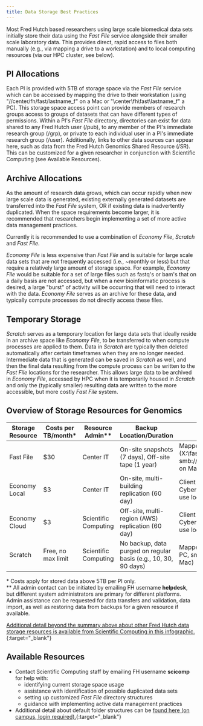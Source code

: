 ```yaml
---
title: Data Storage Best Practices
---
```


Most Fred Hutch based researchers using large scale biomedical data sets initially store their data using the *Fast File* service alongside their smaller scale laboratory data.  This provides direct, rapid access to files both manually (e.g., via mapping a drive to a workstation) and to local computing resources (via our HPC cluster, see below).

## PI Allocations
Each PI is provided with 5TB of storage space via the *Fast File* service which can be accessed by mapping the drive to their workstation (using "//center/fh/fast/lastname_f" on a Mac or "\\center\fh\fast\lastname_f" a PC). This storage space access point can provide members of research groups access to groups of datasets that can have different types of permissions.  Within a PI's *Fast File* directory, directories can exist for data shared to any Fred Hutch user (/pub), to any member of the PI's immediate research group (/grp), or private to each individual user in a PI's immediate research group (/user).  Additionally, links to other data sources can appear here, such as data from the Fred Hutch Genomics Shared Resource (/SR).  This can be customized for a given researcher in conjunction with Scientific Computing (see Available Resources).

## Archive Allocations
As the amount of research data grows, which can occur rapidly when new large scale data is generated, existing externally generated datasets are transferred into the *Fast File* system, OR if existing data is inadvertently duplicated.  When the space requirements become larger, it is recommended that researchers begin implementing a set of more active data management practices.

Currently it is recommended to use a combination of *Economy File*,
*Scratch* and *Fast File*.

*Economy File* is less expensive than *Fast File* and is suitable for large scale data sets that are not frequently accessed (i.e., ~monthly or less) but that require a relatively large amount of storage space.  For example, *Economy File* would be suitable for a set of large files such as fastq's or bam's that on a daily basis are not accessed, but when a new bioinformatic process is desired, a large "burst" of activity will be occurring that will need to interact with the data.  *Economy File* serves as an archive for these data, and typically compute processes do not directly access these files.

## Temporary Storage
*Scratch* serves as a temporary location for large data sets that ideally reside in an archive space like *Economy File*, to be transferred to when compute processes are applied to them.  Data in *Scratch* are typically then deleted automatically after certain timeframes when they are no longer needed. Intermediate data that is generated can be saved in *Scratch* as well, and then the final data resulting from the compute process can be written to the *Fast File* locations for the researcher.  This allows large data to be archived in *Economy File*, accessed by HPC when it is temporarily housed in *Scratch* and only the (typically smaller) resulting data are written to the more accessible, but more costly *Fast File* system.

## Overview of Storage Resources for Genomics

Storage Resource | Costs per TB/month\* | Resource Admin\*\* | Backup Location/Duration | Desktop Access | HPC Access
--- | --- | --- | --- | --- | ---
Fast File | $30 | Center IT | On-site snapshots (7 days), Off-site tape (1 year) | Mapped Drive, (X:\fast\lastname_f on PC, smb://center/fh/fast/lastname_f on Mac) | Direct, path: /fh/fast/lastname_f
Economy Local | $3 | Center IT | On-site, multi-building replication (60 day) | Client Required (e.g., Cyberduck), download then use local copy | Via Swift command line tools, copy to Scratch for use
Economy Cloud | $3 | Scientific Computing | Off-site, multi-region (AWS) replication (60 day) | Client Required (e.g., Cyberduck), download then use local copy | Via AWS S3 command line tools, copy to Scratch for use
Scratch | Free, no max limit | Scientific Computing | No backup, data purged on regular basis (e.g., 10, 30, 90 days)  | Mapped Drive, (X:\scratch on PC, smb://center/fh/scratch on Mac) | Direct, path: /fh/scratch

\* Costs apply for stored data above 5TB per PI only.  
\*\* All admin contact can be initiated by emailing FH username **helpdesk**, but different system administrators are primary for different platforms.  Admin assistance can be requested for data transfers and validation, data import, as well as restoring data from backups for a given resource if available.

[Additional detail beyond the summary above about other Fred Hutch data storage resources is available from Scientific Computing in this infographic.](https://translationalgenomics.fredhutch.org/assets/DFS-infographic.pdf){:target="_blank"}<!--_-->

## Available Resources
- Contact Scientific Computing staff by emailing FH username **scicomp** for help with:
  - identifying current storage space usage
  - assistance with identification of possible duplicated data sets
  - setting up customized *Fast File* directory structures
  - guidance with implementing active data management practices
- Additional detail about default folder structures can be [found here (on campus, login required).](http://scicomp.fhcrc.org/Default%20folder%20structure%20for%20new%20PI.aspx){:target="_blank"}<!--_-->
